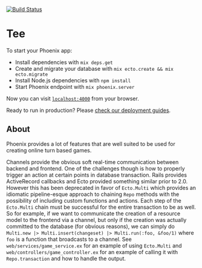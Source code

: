 [![Build Status](https://travis-ci.org/jlerche/multiplayer_tictactoe_elixir_phoenix_react.svg?branch=master)](https://travis-ci.org/jlerche/multiplayer_tictactoe_elixir_phoenix_react)
# Tee

To start your Phoenix app:

  * Install dependencies with `mix deps.get`
  * Create and migrate your database with `mix ecto.create && mix ecto.migrate`
  * Install Node.js dependencies with `npm install`
  * Start Phoenix endpoint with `mix phoenix.server`

Now you can visit [`localhost:4000`](http://localhost:4000) from your browser.

Ready to run in production? Please [check our deployment guides](http://www.phoenixframework.org/docs/deployment).

## About

Phoenix provides a lot of features that are well suited to be used for creating
online turn based games.

Channels provide the obvious soft real-time communication
between backend and frontend. One of the challenges though is how to properly
trigger an action at certain points in database transaction. Rails provides
ActiveRecord callbacks and Ecto provided something similar prior to 2.0. However
this has been deprecated in favor of `Ecto.Multi` which provides an idiomatic
pipeline-esque approach to chaining `Repo` methods with the possibility of
including custom functions and actions. Each step of the `Ecto.Multi` chain
must be successful for the entire transaction to be as well. So for example,
if we want to communicate the creation of a resource model to the frontend via
a channel, but only if the creation was actually committed to the database
(for obvious reasons), we can simply do `Multi.new |> Multi.insert(changeset) |> Multi.run(:foo, &foo/1)`
where `foo` is a function that broadcasts to a channel. See `web/services/game_service.ex`
for an example of using `Ecto.Multi` and `web/controllers/game_controller.ex` for
an example of calling it with `Repo.transaction` and how to handle the output.
